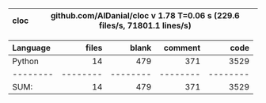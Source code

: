 cloc|github.com/AlDanial/cloc v 1.78  T=0.06 s (229.6 files/s, 71801.1 lines/s)
--- | ---

Language|files|blank|comment|code
:-------|-------:|-------:|-------:|-------:
Python|14|479|371|3529
--------|--------|--------|--------|--------
SUM:|14|479|371|3529
